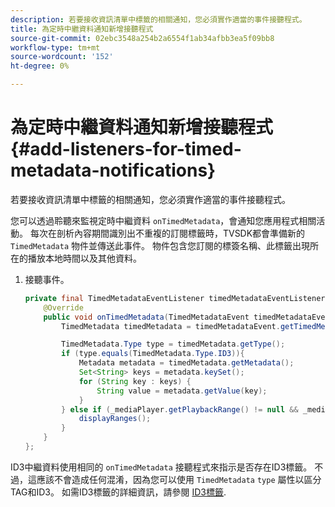 ```yaml
---
description: 若要接收資訊清單中標籤的相關通知，您必須實作適當的事件接聽程式。
title: 為定時中繼資料通知新增接聽程式
source-git-commit: 02ebc3548a254b2a6554f1ab34afbb3ea5f09bb8
workflow-type: tm+mt
source-wordcount: '152'
ht-degree: 0%

---
```


# 為定時中繼資料通知新增接聽程式 {#add-listeners-for-timed-metadata-notifications}

若要接收資訊清單中標籤的相關通知，您必須實作適當的事件接聽程式。

您可以透過聆聽來監視定時中繼資料 `onTimedMetadata`，會通知您應用程式相關活動。 每次在剖析內容期間識別出不重複的訂閱標籤時，TVSDK都會準備新的 `TimedMetadata` 物件並傳送此事件。 物件包含您訂閱的標簽名稱、此標籤出現所在的播放本地時間以及其他資料。

1. 接聽事件。

   ```java
   private final TimedMetadataEventListener timedMetadataEventListener = new TimedMetadataEventListener() { 
       @Override 
       public void onTimedMetadata(TimedMetadataEvent timedMetadataEvent) { 
           TimedMetadata timedMetadata = timedMetadataEvent.getTimedMetadata(); 
   
           TimedMetadata.Type type = timedMetadata.getType(); 
           if (type.equals(TimedMetadata.Type.ID3)){ 
               Metadata metadata = timedMetadata.getMetadata(); 
               Set<String> keys = metadata.keySet(); 
               for (String key : keys) { 
                   String value = metadata.getValue(key); 
               } 
           } else if (_mediaPlayer.getPlaybackRange() != null && _mediaPlayer.getPlaybackRange().getDuration() > 0) { 
               displayRanges(); 
           } 
       } 
   }; 
   ```

ID3中繼資料使用相同的 `onTimedMetadata` 接聽程式來指示是否存在ID3標籤。 不過，這應該不會造成任何混淆，因為您可以使用 `TimedMetadata` `type` 屬性以區分TAG和ID3。 如需ID3標籤的詳細資訊，請參閱  [ID3標籤](../../content-playback-options/t-psdk-android-2.7-id3-metadata-retrieve.md).
